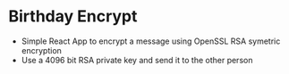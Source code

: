 # Birthday Encrypt

- Simple React App to encrypt a message using OpenSSL RSA symetric encryption
- Use a 4096 bit RSA private key and send it to the other person 